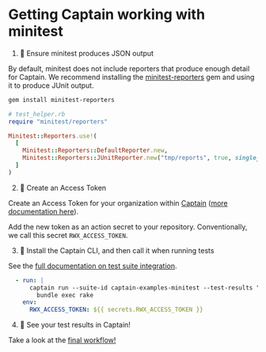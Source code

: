 # Getting Captain working with minitest

1. 🧪 Ensure minitest produces JSON output

By default, minitest does not include reporters that produce enough detail for Captain. We recommend
installing the [minitest-reporters](https://github.com/minitest-reporters/minitest-reporters) gem and using it to
produce JUnit output.

```sh
gem install minitest-reporters
```

```ruby
# test_helper.rb
require "minitest/reporters"

Minitest::Reporters.use!(
  [
    Minitest::Reporters::DefaultReporter.new,
    Minitest::Reporters::JUnitReporter.new("tmp/reports", true, single_file: true)
  ]
)
```

2. 🔐 Create an Access Token

Create an Access Token for your organization within [Captain][captain] ([more documentation here][create-access-token]).

Add the new token as an action secret to your repository. Conventionally, we call this secret `RWX_ACCESS_TOKEN`.

3. 💌 Install the Captain CLI, and then call it when running tests

See the [full documentation on test suite integration][test-suite-integration].

```yaml
  - run: |
      captain run --suite-id captain-examples-minitest --test-results "tmp/*.xml" -- \
        bundle exec rake
    env:
      RWX_ACCESS_TOKEN: ${{ secrets.RWX_ACCESS_TOKEN }}
```

4. 🎉 See your test results in Captain!

Take a look at the [final workflow!][workflow-with-captain]

[captain]: https://account.rwx.com/deep_link/manage/access_tokens
[create-access-token]: https://www.rwx.com/docs/access-tokens
[workflow-with-captain]: https://github.com/captain-examples/minitest/blob/main/.github/workflows/ci.yml
[test-suite-integration]: https://www.rwx.com/captain/docs/test-suite-integration
